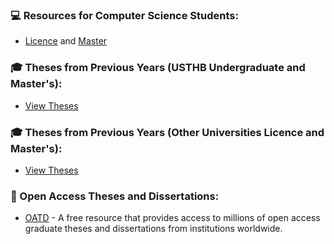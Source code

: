 

### 💻 Resources for Computer Science Students:
- [Licence](https://github.com/safia-itouchene/ressources-licence-master-informatique/blob/main/Licence.md)   and 
   [Master](https://github.com/safia-itouchene/ressources-licence-master-informatique/blob/main/Master.md)

### 🎓 Theses from Previous Years (USTHB Undergraduate and Master's):
- [View Theses](https://drive.google.com/drive/folders/1dVkxTOSLtLpa4LXgT6C_Faowiz8QZ0Sl)

### 🎓 Theses from Previous Years (Other Universities Licence and Master's):
- [View Theses](https://drive.google.com/drive/folders/1K2h3UQn2APPBfRzJRIgffjDPDvH19Wh0)

### 🔎 Open Access Theses and Dissertations:
- [OATD](https://oatd.org/) - A free resource that provides access to millions of open access graduate theses and dissertations from institutions worldwide.

